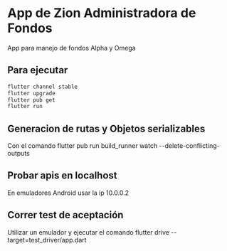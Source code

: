 # App de Zion Administradora de Fondos

App para manejo de fondos Alpha y Omega

## Para ejecutar

```bash
flutter channel stable
flutter upgrade
flutter pub get
flutter run
```

## Generacion de rutas y Objetos serializables

Con el comando flutter pub run build_runner watch --delete-conflicting-outputs

## Probar apis en localhost

En emuladores Android usar la ip 10.0.0.2

## Correr test de aceptación
Utilizar un emulador y ejecutar el comando flutter drive --target=test_driver/app.dart
